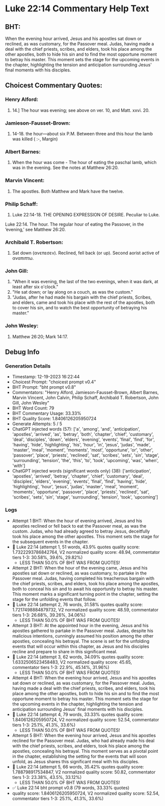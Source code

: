 # Luke 22:14 Commentary Help Text

## BHT:
When the evening hour arrived, Jesus and his apostles sat down or reclined, as was customary, for the Passover meal. Judas, having made a deal with the chief priests, scribes, and elders, took his place among the other apostles, both to hide his sin and to find the most opportune moment to betray his master. This moment sets the stage for the upcoming events in the chapter, highlighting the tension and anticipation surrounding Jesus' final moments with his disciples.

## Choicest Commentary Quotes:
### Henry Alford:
1.  14.] The hour was evening; see above on ver. 10, and Matt. xxvi. 20.

### Jamieson-Fausset-Brown:
1. 14-18. the hour—about six P.M.
	Between three and this hour the lamb was killed ( :-, Margin)


### Albert Barnes:
1. When the hour was come - The hour of eating the paschal lamb, which was in the evening. See the notes at Matthew 26:20.


### Marvin Vincent:
1. The apostles. Both Matthew and Mark have the twelve.


### Philip Schaff:
1. Luke 22:14-18. THE OPENING EXPRESSION OF DESIRE. Peculiar to Luke.
	
 Luke 22:14. The hour. The regular hour of eating the Passover, in the ‘evening,’ see Matthew 26:20.
	


### Archibald T. Robertson:
1.  Sat down (ανεπεσεν). Reclined, fell back (or up). Second aorist active of αναπιπτω. 


### John Gill:
1. "When it was evening, the last of the two evenings, when it was dark, at least after six o'clock."
2. "He sat down; or lay along on a couch, as was the custom."
3. "Judas, after he had made his bargain with the chief priests, Scribes, and elders, came and took his place with the rest of the apostles, both to cover his sin, and to watch the best opportunity of betraying his master."

### John Wesley:
1.  Matthew 26:20; Mark 14:17.



## Debug Info
### Generation Details
- Timestamp: 12-19-2023 16:22:44
- Choicest Prompt: "choicest prompt v0.4"
- BHT Prompt: "bht prompt v0.8"
- Commentators: "Henry Alford, Jamieson-Fausset-Brown, Albert Barnes, Marvin Vincent, John Calvin, Philip Schaff, Archibald T. Robertson, John Gill, John Wesley"
- BHT Word Count: 79
- BHT Commentary Usage: 33.33%
- BHT Quality Score: 1.8406126205950724
- Generate Attempts: 5 / 5
- ChatGPT injected words (57):
	['a', 'among', 'and', 'anticipation', 'apostles', 'arrived', 'as', 'betray', 'both', 'chapter', 'chief', 'customary', 'deal', 'disciples', 'down', 'elders', 'evening', 'events', 'final', 'find', 'for', 'having', 'hide', 'highlighting', 'his', 'hour', 'in', 'jesus', 'judas', 'made', 'master', 'meal', 'moment', 'moments', 'most', 'opportune', 'or', 'other', 'passover', 'place', 'priests', 'reclined', 'sat', 'scribes', 'sets', 'sin', 'stage', 'surrounding', 'tension', 'the', 'this', 'to', 'took', 'upcoming', 'was', 'when', 'with']
- ChatGPT injected words (significant words only) (38):
	['anticipation', 'apostles', 'arrived', 'betray', 'chapter', 'chief', 'customary', 'deal', 'disciples', 'elders', 'evening', 'events', 'final', 'find', 'having', 'hide', 'highlighting', 'hour', 'jesus', 'judas', 'master', 'meal', 'moment', 'moments', 'opportune', 'passover', 'place', 'priests', 'reclined', 'sat', 'scribes', 'sets', 'sin', 'stage', 'surrounding', 'tension', 'took', 'upcoming']

### Logs
- Attempt 1 BHT: When the hour of evening arrived, Jesus and his apostles reclined or fell back to eat the Passover meal, as was the custom. Judas, who had already agreed to betray Jesus, deceitfully took his place among the other apostles. This moment sets the stage for the subsequent events in the chapter.
- 🔄 Luke 22:14 (attempt 1, 51 words, 43.9% quotes quality score: 1.7322293786842764, V2 normalized quality score: 48.94, commentator tiers 1-3: 30.58%, 39.6%, 29.82%) 
	- LESS THAN 50.0% OF BHT WAS FROM QUOTES!
- Attempt 2 BHT: When the hour of the evening came, Jesus and his apostles sat down or reclined, as was customary, to partake in the Passover meal. Judas, having completed his treacherous bargain with the chief priests, scribes, and elders, took his place among the apostles, both to conceal his sin and to await his opportunity to betray his master. This moment marks a significant turning point in the chapter, setting the stage for the unfolding events that follow.
- 🔄 Luke 22:14 (attempt 2, 76 words, 31.58% quotes quality score: 1.7217498884879732, V2 normalized quality score: 48.59, commentator tiers 1-3: 26.68%, 39.26%, 34.06%) 
	- LESS THAN 50.0% OF BHT WAS FROM QUOTES!
- Attempt 3 BHT: At the appointed hour in the evening, Jesus and his apostles gathered to partake in the Passover meal. Judas, despite his malicious intentions, cunningly assumed his position among the other apostles, concealing his betrayal. The scene is set for the unfolding events that will occur within this chapter, as Jesus and his disciples recline and prepare to share in this significant meal.
- 🔄 Luke 22:14 (attempt 3, 62 words, 34.09% quotes quality score: 1.6332506523458483, V2 normalized quality score: 45.65, commentator tiers 1-3: 22.9%, 45.14%, 31.96%) 
	- LESS THAN 50.0% OF BHT WAS FROM QUOTES!
- Attempt 4 BHT: When the evening hour arrived, Jesus and his apostles sat down or reclined, as was customary, for the Passover meal. Judas, having made a deal with the chief priests, scribes, and elders, took his place among the other apostles, both to hide his sin and to find the most opportune moment to betray his master. This moment sets the stage for the upcoming events in the chapter, highlighting the tension and anticipation surrounding Jesus' final moments with his disciples.
- 🔄 Luke 22:14 (attempt 4, 79 words, 33.33% quotes quality score: 1.8406126205950724, V2 normalized quality score: 52.54, commentator tiers 1-3: 25.1%, 41.3%, 33.6%) 
	- LESS THAN 50.0% OF BHT WAS FROM QUOTES!
- Attempt 5 BHT: When the evening hour arrived, Jesus and his apostles reclined for the Passover meal. Judas, who had already made his deal with the chief priests, scribes, and elders, took his place among the apostles, concealing his betrayal. This moment serves as a pivotal point in the chapter, establishing the setting for the events that will soon unfold, as Jesus shares this significant meal with his disciples.
- 🔄 Luke 22:14 (attempt 5, 66 words, 35.42% quotes quality score: 1.788798917534847, V2 normalized quality score: 50.82, commentator tiers 1-3: 23.38%, 43.5%, 33.12%) 
	- LESS THAN 50.0% OF BHT WAS FROM QUOTES!
- ✅ Luke 22:14 bht prompt v0.8 (79 words, 33.33% quotes)
- quality score: 1.8406126205950724, V2 normalized quality score: 52.54, commentator tiers 1-3: 25.1%, 41.3%, 33.6%)